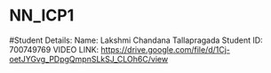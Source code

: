 # NN_ICP1
#Student Details: Name: Lakshmi Chandana Tallapragada Student ID: 700749769 
VIDEO LINK: 
https://drive.google.com/file/d/1Cj-oetJYGvg_PDpgQmpnSLkSJ_CLOh6C/view
